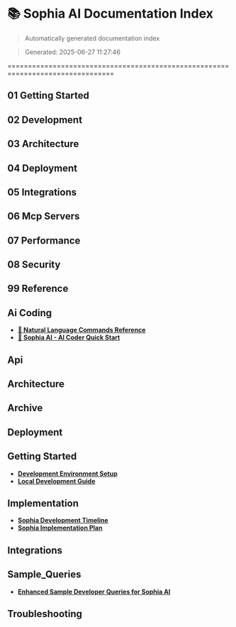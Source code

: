 # 📚 Sophia AI Documentation Index

> Automatically generated documentation index

> Generated: 2025-06-27 11:27:46

================================================================================


## 01 Getting Started


## 02 Development


## 03 Architecture


## 04 Deployment


## 05 Integrations


## 06 Mcp Servers


## 07 Performance


## 08 Security


## 99 Reference


## Ai Coding

- **[💬 **Natural Language Commands Reference**](ai-coding/NATURAL_LANGUAGE_COMMANDS.md)**
- **[🚀 **Sophia AI - AI Coder Quick Start**](ai-coding/QUICK_START.md)**

## Api


## Architecture


## Archive


## Deployment


## Getting Started

- **[Development Environment Setup](getting-started/DEVELOPMENT_ENVIRONMENT_SETUP.md)**
- **[Local Development Guide](getting-started/LOCAL_DEVELOPMENT_GUIDE.md)**

## Implementation

- **[Sophia Development Timeline](implementation/sophia_development_timeline.md)**
- **[Sophia Implementation Plan](implementation/sophia_implementation_plan.md)**

## Integrations


## Sample_Queries

- **[Enhanced Sample Developer Queries for Sophia AI](sample_queries/enhanced_sample_developer_queries.md)**

## Troubleshooting

